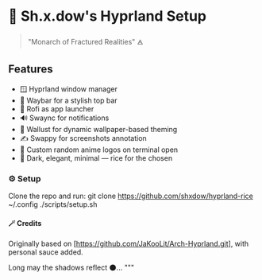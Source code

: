 # 🖤 Sh.x.dow's Hyprland Setup

> "Monarch of Fractured Realities" 🜁

## Features
- 🪟 Hyprland window manager
- 🍫 Waybar for a stylish top bar
- 🔎 Rofi as app launcher
- 🔊 Swaync for notifications
- 🎨 Wallust for dynamic wallpaper-based theming
- ✍️ Swappy for screenshots annotation
- 🧠 Custom random anime logos on terminal open
- 🎨 Dark, elegant, minimal — rice for the chosen

### ⚙️ Setup
Clone the repo and run:
git clone https://github.com/shxdow/hyprland-rice ~/.config
./scripts/setup.sh

#### 🪄 Credits
Originally based on [https://github.com/JaKooLit/Arch-Hyprland.git], with personal sauce added.


Long may the shadows reflect 🌑...
"""

